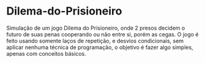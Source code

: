 ﻿# Dilema-do-Prisioneiro
Simulação de um jogo Dilema do Prisioneiro, onde 2 presos decidem o futuro de suas penas cooperando ou não entre si, porém as cegas.
O jogo é feito usando somente laços de repetição, e desvios condicionais, sem aplicar nenhuma técnica de programação, o objetivo é fazer algo simples, apenas com conceitos básicos.

